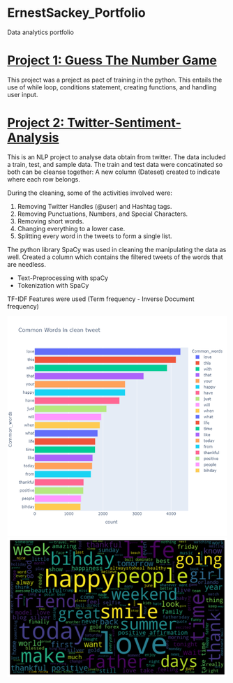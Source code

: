 # ErnestSackey_Portfolio
Data analytics portfolio

# [Project 1: Guess The Number Game](https://github.com/ErnestSackey/Guess-The-Number-Game)
This project was a preject as pact of training in the python. This entails the use of while loop, conditions statement, creating functions, and handling user input.

# [Project 2: Twitter-Sentiment-Analysis](https://github.com/ErnestSackey/Twitter-Sentiment-Analysis)

This is an NLP project to analyse data obtain from twitter. 
The data included a train, test, and sample data.
The train and test data were concatinated so both can be cleanse together: A new column (Dateset) created to indicate where each row belongs.

During the cleaning, some of the activities involved were:
1. Removing Twitter Handles (@user) and Hashtag tags.
2. Removing Punctuations, Numbers, and Special Characters.
3. Removing short words.
4. Changing everything to a lower case.
5. Splitting every word in the tweets to form a single list.

The python library SpaCy was used in cleaning the manipulating the data as well.
Created a column which contains the filtered tweets of the words that are needless.

- Text-Preprocessing with spaCy
- Tokenization with SpaCy

TF-IDF Features were used (Term frequency - Inverse Document frequency)

![](/images/newplot.png)
![](/images/wordcloud.png)
